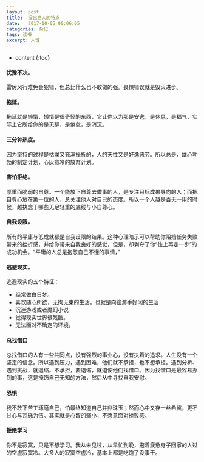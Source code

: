 ```yaml
---
layout: post
title:  没出息人的特点
date:   2017-10-05 00:06:05
categories: 杂记
tags: 读书
excerpt: 人性
---
```



* content
{:toc}


#### 犹豫不决。

雷厉风行难免会犯错，但总比什么也不敢做的强。畏惧错误就是毁灭进步。

#### 拖延。

拖延就是懒惰，懒惰是很奇怪的东西，它让你以为那是安逸，是休息，是福气，实际上它所给你的是无聊，是倦怠，是消沉。

#### 三分钟热度。

因为坚持的过程是枯燥又充满挫折的，人的天性又是好逸恶劳。所以总是，雄心勃勃的制定计划，心灰意冷的放弃计划。


#### 害怕拒绝。

厚重而脆弱的自尊。一个能放下自尊去做事的人，是专注目标成果导向的人；而把自尊心放在第一位的人，总关注他人对自己的态度。所以一个人越是百无一用的时候，越执念于哪些无足轻重的底线与小自尊心。

#### 自我设限。

所有的平庸与低成就都是自我设限的结果。这种心理暗示可以帮助你阻挡任务失败带来的挫折感，并给你带来自我良好的感觉，但是，却剥夺了你“往上再走一步”的成功机会。“平庸的人总是抱怨自己不懂的事情，”

#### 逃避现实。

逃避现实的五个特征：

  -  经常做白日梦。
  -  喜欢随心所欲，无拘无束的生活，也就是向往游手好闲的生活 
  - 沉迷游戏或者魔幻小说 
  - 觉得现实世界很残酷。
  - 无法面对不确定的环境。
  

#### 总找借口

总找借口的人有一些共同点，没有强烈的事业心，没有执着的追求。人生没有一个坚定的信念。所以遇到压力，遇到困难，他们就不承担，也不想承担。遇到分析、遇到挑战，就退缩。不承担，要退缩，就迫使他们找借口。因为找借口是最容易办到的事，这是掩饰自己无知的方法，然后从中寻找自我安慰。

#### 恐惧

我不敢下苦工琢磨自己，怕最终知道自己并非珠玉；然而心中又存一丝希冀，更不甘心与瓦砾为伍。其实就是心智的弱小，不愿意面对挫败感。

#### 拒绝学习

你不是寂寞，只是不想学习。我从未见过，从早忙到晚，拖着疲惫身子回家的人过的空虚寂寞冷。大多人的寂寞空虚冷，基本上都是吃饱了没事干。
